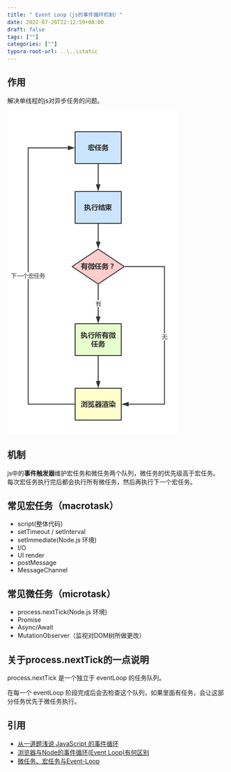 ```yaml
---
title: " Event Loop（js的事件循环机制）"
date: 2022-07-26T22:12:59+08:00
draft: false
tags: [""]
categories: [""]
typora-root-url: ..\..\static
---
```


## 作用

解决单线程的js对异步任务的问题。

![mark](/images/68747470733a2f2f692e6c6f6c692e6e65742f323031392f30322f30382f356335643661353238626461662e6a7067)

## 机制

js中的**事件触发器**维护宏任务和微任务两个队列，微任务的优先级高于宏任务。
每次宏任务执行完后都会执行所有微任务，然后再执行下一个宏任务。



## 常见宏任务（macrotask）

- script(整体代码)
- setTimeout / setInterval
- setImmediate(Node.js 环境)
- I/O
- UI render
- postMessage
- MessageChannel

## 常见微任务（microtask）

- process.nextTick(Node.js 环境)
- Promise
- Async/Await
- MutationObserver（监视对DOM树所做更改）

## 关于process.nextTick的一点说明

process.nextTick 是一个独立于 eventLoop 的任务队列。

在每一个 eventLoop 阶段完成后会去检查这个队列，如果里面有任务，会让这部分任务优先于微任务执行。



## 引用

- [从一道题浅说 JavaScript 的事件循环](
  https://github.com/Advanced-Frontend/Daily-Interview-Question/issues/7 )
- [浏览器与Node的事件循环(Event Loop)有何区别](https://github.com/ljianshu/Blog/issues/54)
- [微任务、宏任务与Event-Loop](https://juejin.im/post/6844903657264136200)

